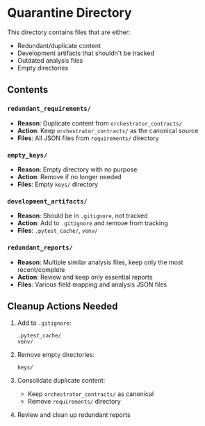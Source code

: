 # Quarantine Directory

This directory contains files that are either:
- Redundant/duplicate content
- Development artifacts that shouldn't be tracked
- Outdated analysis files
- Empty directories

## Contents

### `redundant_requirements/`
- **Reason**: Duplicate content from `orchestrator_contracts/` 
- **Action**: Keep `orchestrator_contracts/` as the canonical source
- **Files**: All JSON files from `requirements/` directory

### `empty_keys/`
- **Reason**: Empty directory with no purpose
- **Action**: Remove if no longer needed
- **Files**: Empty `keys/` directory

### `development_artifacts/`
- **Reason**: Should be in `.gitignore`, not tracked
- **Action**: Add to `.gitignore` and remove from tracking
- **Files**: `.pytest_cache/`, `venv/`

### `redundant_reports/`
- **Reason**: Multiple similar analysis files, keep only the most recent/complete
- **Action**: Review and keep only essential reports
- **Files**: Various field mapping and analysis JSON files

## Cleanup Actions Needed

1. Add to `.gitignore`:
   ```
   .pytest_cache/
   venv/
   ```

2. Remove empty directories:
   ```
   keys/
   ```

3. Consolidate duplicate content:
   - Keep `orchestrator_contracts/` as canonical
   - Remove `requirements/` directory

4. Review and clean up redundant reports
